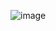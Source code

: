 ![image](https://github.com/pyscripter/ChatLLM/assets/1311616/98eac838-1670-4dda-8b7b-ee21f3cd8b5d)

